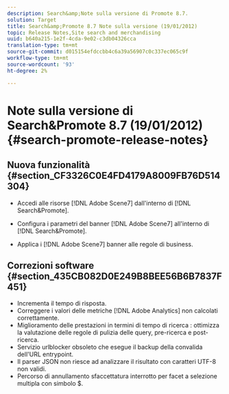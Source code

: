 ```yaml
---
description: Search&amp;Note sulla versione di Promote 8.7.
solution: Target
title: Search&amp;Promote 8.7 Note sulla versione (19/01/2012)
topic: Release Notes,Site search and merchandising
uuid: b640a215-1e2f-4cda-9e02-c3db04326cca
translation-type: tm+mt
source-git-commit: d015154efdccbb4c6a39a56907c0c337ec065c9f
workflow-type: tm+mt
source-wordcount: '93'
ht-degree: 2%

---
```



# Note sulla versione di Search&amp;Promote 8.7 (19/01/2012){#search-promote-release-notes}

## Nuova funzionalità {#section_CF3326C0E4FD4179A8009FB76D514304}

* Accedi alle risorse [!DNL Adobe Scene7] dall&#39;interno di [!DNL Search&Promote].
* Configura i parametri del banner [!DNL Adobe Scene7] all&#39;interno di [!DNL Search&Promote].

* Applica i [!DNL Adobe Scene7] banner alle regole di business.

## Correzioni software {#section_435CB082D0E249B8BEE56B6B7837F451}

* Incrementa il tempo di risposta.
* Correggere i valori delle metriche [!DNL Adobe Analytics] non calcolati correttamente.
* Miglioramento delle prestazioni in termini di tempo di ricerca : ottimizza la valutazione delle regole di pulizia delle query, pre-ricerca e post-ricerca.
* Servizio urlblocker obsoleto che esegue il backup della convalida dell&#39;URL entrypoint.
* Il parser JSON non riesce ad analizzare il risultato con caratteri UTF-8 non validi.
* Percorso di annullamento sfaccettatura interrotto per facet a selezione multipla con simbolo $.

